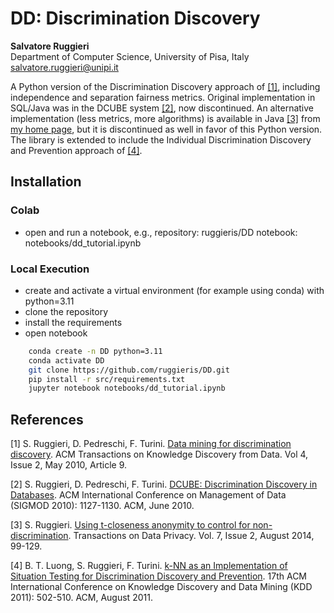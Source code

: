 # DD: Discrimination Discovery
**Salvatore Ruggieri**    
Department of Computer Science, University of Pisa, Italy  
salvatore.ruggieri@unipi.it

A Python version of the Discrimination Discovery approach of [[1]](#references), including independence and separation fairness metrics. Original implementation in SQL/Java was in the DCUBE system [[2]](#references), now discontinued. An alternative implementation (less metrics, more algorithms) is available in Java [[3]](#references) from [my home page](http://pages.di.unipi.it/ruggieri/software.html), but it is discontinued as well in favor of this Python version. The library is extended to include the Individual Discrimination Discovery and Prevention approach of [[4]](#references).

## Installation

### Colab

- open and run a notebook, e.g., repository: ruggieris/DD notebook: notebooks/dd_tutorial.ipynb
  
### Local Execution

- create and activate a virtual environment (for example using conda) with python=3.11
- clone the repository
- install the requirements 
- open notebook

```bash
    conda create -n DD python=3.11
    conda activate DD
    git clone https://github.com/ruggieris/DD.git
    pip install -r src/requirements.txt
	jupyter notebook notebooks/dd_tutorial.ipynb
```

## References

[1] S. Ruggieri, D. Pedreschi, F. Turini. [Data mining for discrimination discovery](http://pages.di.unipi.it/ruggieri/Papers/tkdd.pdf). ACM Transactions on Knowledge Discovery from Data. Vol 4, Issue 2, May 2010, Article 9.

[2] S. Ruggieri, D. Pedreschi, F. Turini. [DCUBE: Discrimination Discovery in Databases](http://pages.di.unipi.it/ruggieri/Papers/dcube.pdf). ACM International Conference on Management of Data (SIGMOD 2010): 1127-1130. ACM, June 2010. 

[3] S. Ruggieri. [Using t-closeness anonymity to control for non-discrimination](http://www.tdp.cat/issues11/tdp.a196a14.pdf). Transactions on Data Privacy. Vol. 7, Issue 2, August 2014, 99-129.

[4] B. T. Luong, S. Ruggieri, F. Turini. [k-NN as an Implementation of Situation Testing for Discrimination Discovery and Prevention](http://pages.di.unipi.it/ruggieri/Papers/kdd2011.pdf). 17th ACM International Conference on Knowledge Discovery and Data Mining (KDD 2011): 502-510. ACM, August 2011.
